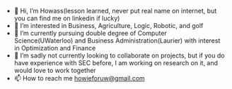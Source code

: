 - 👋 Hi, I’m Howass(lesson learned, never put real name on internet, but you can find me on linkedin if lucky)
- 👀 I’m interested in Business, Agriculture, Logic, Robotic, and golf
- 🌱 I’m currently pursuing double degree of Computer Science(UWaterloo) and Business Administration(Laurier) with interest in Optimization and Finance
- 💞️ I’m sadly not currently looking to collaborate on projects, but if you do have experience with SEC before, I am working on research on it, and would love to work together
- 📫 How to reach me howieforuw@gmail.com


